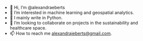 - 👋 Hi, I’m @alexandraeberts
- 👀 I’m interested in machine learning and geospatial analytics.
- 🌱 I mainly write in Python.
- 💞️ I’m looking to collaborate on projects in the sustainability and healthcare space.
- 📫 How to reach me alexandrajeberts@gmail.com.

<!---
alexandraeberts/alexandraeberts is a ✨ special ✨ repository because its `README.md` (this file) appears on your GitHub profile.
You can click the Preview link to take a look at your changes.
--->
